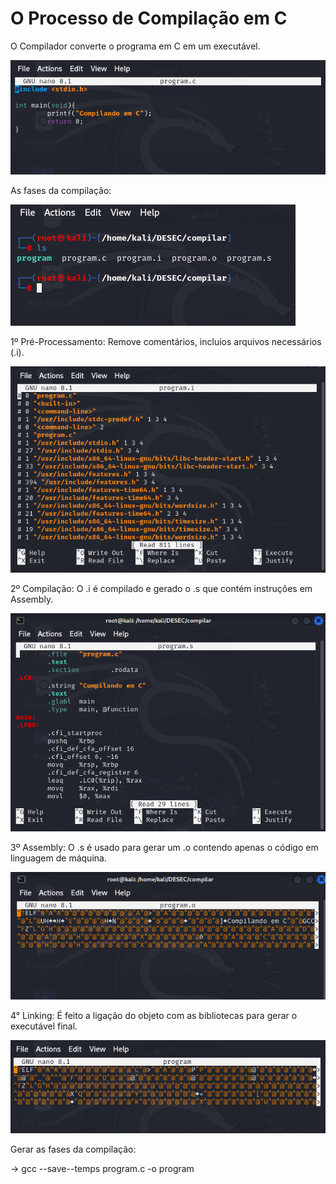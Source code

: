 # O Processo de Compilação em C

O Compilador converte o programa em C em um executável. 

![alt text](Screenshot_4.png)

As fases da compilação:

![alt text](Screenshot_2.png)

1º Pré-Processamento: Remove comentários, incluios arquivos necessários (.i).

![alt text](Screenshot_5.png)

2º Compilação: O .i é compilado e gerado o .s que contém instruções em Assembly.

![alt text](Screenshot_7.png)

3º Assembly: O .s é usado para gerar um .o contendo apenas o código em linguagem de máquina.

![alt text](Screenshot_6.png)

4° Linking: É feito a ligação do objeto com as bibliotecas para gerar o executável final.

![alt text](Screenshot_3.png)

Gerar as fases da compilação:

-> gcc --save--temps program.c -o program


